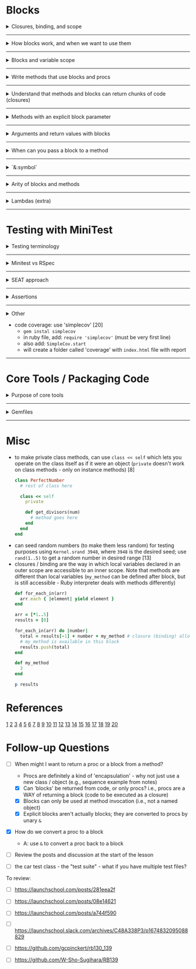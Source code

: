 # Blocks

<details>
<summary>Closures, binding, and scope</summary>

### Closures
- A closure is a general programming concept involving saving a "chunk of code" to be executed later [1]
  - can be thought of as a method you can pass around and execute, but that is not defined with an explicit name
- In Ruby, 3 main ways to work with closures: [1]
  1. instantiating an object from the `Proc` class
  2. using lambdas
  3. using blocks

### Binding
- Binding refers to the references a closure (chunk of code) makes to its surrounding artifacts [1]
- Binding is the awareness a `Proc` has of the surrounding environment / context [6]
  - this includes:  local variables, method references, constants, anything else required to execute correctly [6]
  - e.g., example below will keep track of local variable `name` since it was assigned before the `Proc` was created [6]
  ```ruby
  def call_me(some_code)
    some_code.call
  end

  name = "Robert"
  chunk_of_code = Proc.new {puts "hi #{name}"}
  name = "Griffin III"        # re-assign name after Proc initialization

  call_me(chunk_of_code)
  ```
  - if `name` initialization and assignment is removed, then code will return a NameError - the `Proc` has no knowledge of the `name` local variable used in the block [6]


### Scope ==???==

</details>

---

<details>
<summary>How blocks work, and when we want to use them</summary>

### Blocks
- Blocks are identified by `do`... `end` or `{`...`}` [2]
- Blocks are often passed in as arguments to a method call (e.g., `Array#each`) [2]
- blocks are used to add flexibility to what a method does when invoked [3]

### When to use blocks
- to defer some implementation code to method invocation decision [3]
  - i.e., let the method user decide what to do (vs the method implementer)(e.g., `Array#select` is flexible - user can decide what to select) [3]
- methods with 'before' and 'after' actions ("sandwich code") [3]
  - e.g., a 'timing' method that measures how long tasks take - can implement a start time log and compare to finish time;  code to time is passed in as a block [3]
  - e.g., file operations:  file open, block execution, then file close [3]
- may want to write custom collection classes (e.g., TodoList is a collection of 'Todo's - uses an array, but is not itself an array) [4] and then create iterators for them to maintain encapsulation (not expose internal structure of TodoList) [5]

</details>

---

<details>
<summary>Blocks and variable scope</summary>

- `|var|` within the block is a *block local variable* - a special type of local variable whose scope is constrained to the block [3]
- if a block local variable has the same name as a local variable in the outside scope, **variable shadowing** will occur and prevent access to the outer-scoped local variable [3]
- blocks can access local variables in an outer scope (and modify them) [3]
  - e.g.,:
  ```ruby
  def for_each_in(arr)
    arr.each { |element| yield element }
  end

  arr = [1, 2, 3, 4, 5]
  results = [0]

  for_each_in(arr) do |number|
    total = results[-1] + number
    results.push(total)
  end

  p results # => [0, 1, 3, 6, 10, 15]
  ```
- blocks create new scope for local variables (inner and outer): only outer local variables are accessible to inner blocks (also applies to nested blocks) [6]
-  
</details>

---

<details>
<summary>Write methods that use blocks and procs</summary>

- using `yield` with no conditional (`Kernel#block_given?`) will *require* a block (i.e., if no block is passed in, a "LocalJumpError" will be raised) [3]
- use `yield` to execute code within a block argument [3]
  - the method implementation "yields to the block" and then continues [3]
  - execution "jumps to line ...", where something happens [3]
- blocks pass in additional code for method invocation (i.e., code additional to method implementation) [3]

- e.g., implement the following methods:  'times', 'each', 'select', 'reduce', 
</details>

---

<details>
<summary>Understand that methods and blocks can return chunks of code (closures)</summary>

- returning a `Proc` will return an executable chunk of code (e.g., that retains it's own private copy of associated local variables) [3]
  ```ruby
  def sequence
    counter = 0
    Proc.new { counter += 1 }
  end

  s1 = sequence
  p s1.call           # 1
  p s1.call           # 2
  p s1.call           # 3
  puts

  s2 = sequence
  p s2.call           # 1
  p s1.call           # 4 (note: this is s1)
  p s2.call           # 2
  ```
</details>

---

<details>
<summary>Methods with an explicit block parameter</summary>

- an explicit block is a block that is treated as a named object - can be reassigned, pased to other methods, invoked many times [3]
- an explicit block (to a method) is defined by using `&` before parameter name (`&` converts the block, passed in as an argument, to a `Proc`) [3]
  - e.g., below defines a method `test` which has an explicit block `block` [3]
  ```ruby
  def test(&block)
    puts "What's &block? #{block}"
  end
  ```
- explicit block is executed using `#call` [3]

- personal code example:  explicit blocks still work with `Kernel#block_given?`
  ```ruby
  def call_me(name, age, &some_code)
    some_code.call(name) if block_given?
    puts "age: #{age}"
  end

  name = "Robert"
  # chunk_of_code = Proc.new {puts "hi #{name}"}
  name = "Griffin III"        # re-assign name after Proc initialization

  # call_me(chunk_of_code)
  # chunk_of_code.call

  # call_me(name, 34) { |name| puts "hi #{name}" }
  call_me(name, 34)
  ```

- explicit blocks are named, but are **not** required parameters (i.e., not passing in a block will not raise an ArgumentError) [from experiments]

</details>

---

<details>
<summary>Arguments and return values with blocks</summary>

 - Depending on how methods are implemented, the block may or may not affect the return value of the method (e.g., `Array#each` vs `Array#map`) [2]
- blocks are like methods, the return value is determined based on the last expression in the block [3]

</details>

---

<details>
<summary>When can you pass a block to a method</summary>

- in Ruby, every method can take an optional block as an argument [3]


</details>

---

<details>
<summary>`&:symbol`</summary>

- e.g. `[1, 2, 3, 4, 5].map(&:to_s) # => ["1", "2", "3", "4", "5"]` [7]
- `&` must be followed by a symbol that corresponds to a method name that can be invoked on each element *and* that doesn't take arguments [7]
- this is **not** an explicit block - different use of only `&` [7]
  - e.g., 
  ```ruby
  def my_method(name, &proc)
    proc.call(name)
  end

  a_proc = Proc.new { |name| "My name is #{name}" }
  p my_method('Joe', &a_proc)
  ```
  OR
  ```ruby
  def my_method(name)
    yield(name)
  end

  a_block = { |name| "My name is #{name}" }
  p my_method('Joe', &a_block)
  ```
- this `&` indicates that Ruby will try and convert an object to a block [7]
  - automatically will first call `Symbol#to_proc` if the symbol is not already a 'Proc';  then Ruby automatically converts the `Proc` to a block [7]

- ```ruby
  def my_method
    yield(2)
  end

  # turns the symbol into a Proc, then & turns the Proc into a block
  my_method(&:to_s)               # => "2"

  # above is equivalent to:
  a_proc = :to_s.to_proc          # explicitly call to_proc on the symbol
  my_method(&a_proc)              # convert Proc into block, then pass block in. Returns "2"
  ```

- ```ruby
  def any?(arr)
    arr.each do |ele|
      return true if yield(ele)
    end
    false
  end

  def none?(arr, &chunk)
    !any?(arr, &chunk) # use `&` to convert proc back to block and pass into #any?
  end

  p any?([1, 3, 5]) { |ele| ele.odd? }
  p none?([2, 2, 4]) { |ele| ele.odd? }
  ```

</details>

---

<details>
<summary>Arity of blocks and methods</summary>

- arity is the number of arguments you must pass to a block, `proc`, or `lambda` [3]
- In Ruby, blocks and `procs` have **lenient arity** (can pass any number of arguments) [3]
- In Ruby, methods and `lambda`s have **strict arity** (must pass the exact number of arguments required) [3]

</details>

---

<details>
<summary>Lambdas (extra)</summary>

- lambdas are a type of proc with strict arity (i.e,. # of arguments required is stricly enforced ) [12]
- **cannot** call `Lambda.new` to create a new lambda, can only use:
  - `my_lambda = lambda { |var| puts var }` OR 
  - `my_lambda = -> (thing) { puts thing }`

</details>

---

# Testing with MiniTest

<details>
<summary>Testing terminology</summary>

- regression: 'breaking' something when we make changes in our code [14]
- as beginners:  write tests so that we don't need to manually verify our code still works when we make changes (call it "unit testing" for this lesson)  [14]

- Test Suite:  *all* of the tests for a project (entire set of tests that accompanies the program / application) [15]
  - can span an entire class, a subset of a class, a combo of classes, or the complete application.  May be in 1 or multiple files [17]
  - typically filenames contain "_test" at the end (e.g., `to_do_test.rb`) but no universal convention [17]
  - typically test files are stored in a `/test` directory;  actual code is stored in a `/lib` directory [17]
- Test: a situation or context in which a test is run (e.g., get an error for entering the wrong password).  A test can contain multiple assertions. [15]
  - also called "Test Case": combines any required actions (e.g., reation of a to-do object, method calls, etc) and the actual assertion.  Some devs like having only 1 test step per test case [17]
  - Minitest requires all test methods to begin with `test_` [17]
- Assertion:  the actual verification step to confirm the expected value returned by program is actually returned.  A test will contain 1 or more assertions. [15]
  - Also called 'test step' - most basic level of testing [17]

- Seed: in Minitest - used to generate the "random" order in which tests are run.  Can be used to replicate the order in which tests are run if there are tricky bugs for specific situations. [15]
  - use command `--seed ####` (e.g., `ruby test/tests.rb --seed 51859`) [17]
- Failure (of a test):  when an expected assertion does not pass (i.e., expected value is not match the actual value) [15]
- Test Sequence: the order in which multiple tests are run (typically in a random order) [17]

- Test Driven Development (TDD) : ideally tests are written before writing any code [17]
  - "Red-Green-Refactor" [17]:
  - 1. create a test that fails
  - 2. write just enough code to implement change or new feature
  - 3. refactor and improve things, repeat tests


</details>

---

<details>
<summary>Minitest vs RSpec</summary>

- Minitest is Ruby's default testing library, part of Ruby's standard library (a bundled gem - shipped with default Ruby installation, but maintained outside of Ruby core team) [15]
- Minitest can do everything RSpec can, syntax is different (can use a DSL or plain Ruby - a matter of 'style') [15]
  - alternate syntax is called "expectation" or "spec-style" syntax [15]
  ```ruby
  describe 'Car#wheels' do
    it 'has 4 wheels' do
      car = Car.new
      _(car.wheels).must_equal 4           # this is the expectation
    end
  end
  ```
- RSpec uses "Domain Specific Language" (DSL) - reads like English [15]
- 

</details>

---

<details>
<summary>SEAT approach</summary>

- S : Setup necessary objects [18]
- E : Execute code against testing objects [18]
- A : Assert code did the right thing [18]
- T : Teardown lingering artifacts [18]

- for Setup / Teardown:  Setup / Teardown is run for each test case [17]
  ```ruby
  class DatabaseTest < Minitest::Test
    def setup  # setup items here
    end

    def test_something # actual test case here
    end

    def teardown # clean-up items here
    end
  end
  ```
</details>

---

<details>
<summary>Assertions</summary>

- `assert_equal(exp, act)` fails unless `exp == act` (i.e., passes if...) [15][16]
  - may need to override `==` for custom class to be able to use `assert_equal` (otherwise, will default to looking at whether or not the object is exactly the same) [19]
- `assert(test)` fails unless `test` is truthy [16]
- `assert_nil(obj)` fails unless `obj` is `nil` [16]
- `assert_raises(*exp) { ... }` fails unless block raises one of `*exp` [16]
- `assert_instance_of(class, obj)` fails unless `obj` is an instance of `cls` [16]
- `assert_includes(collection, obj)` fails unless `obj` is a part of `collection` [16]

- `assert_in_delta(exp, actual, delta)` [17]
- `assert_same(exp, obj)` fails unless `exp.equal?(obj)` (are the exact same object) (be wary of potentially overwritten `BasicObject#equal?` methods) [17]
- `assert_empty(collection)` fails unless `collection` is empty [17]
- generally there is a `refute` assertion for each `assert` : will be the opposite of the `assert` (e.g., passes if 'falsy' or if not equal to, etc.) [16]
- `assert_match(/regex/, msg)` fails if regex does not match in `msg` [17]
- `assert_silent {block}` fails if output goes to `stdout` or `stderr` [17]
- `assert_output(stdout, stderr) { block }` fails if when block runs, standard output doesn't match `str` or standard error doesn't match `err` [17]
- `assert_kind_of(class, obj)` fails if `obj` is not class or subclass of `class` [17]
- `assert_respond_to(object, method)` fails if `object` cannot call `method` (e.g., `assert_respond_to(object, :empty?)` [17]




</details>

---

<details>
<summary>Other</summary>

- Automating user input for testing [9]
  - in method definition:  e.g. `def prompt_for_payment(input: $stdin)`
  - in method (getting actual user input):  e.g., `answer = input.gets.chomp.to_f`
  - for testing:  e.g.,
    ```ruby
    input = StringIO.new("30.4\n")
    prompt_for_payment(input: input)
    ```

- Consuming output to terminal (as part of testing - if NOT using `assert_output`) [10]
  - in method definition:  e.g., `def prompt_for_payment(output: $stdout)`
  - in method (modifying `puts`):  e.g., `output.puts "You owe ${item_cost}."`
  - for testing:  e.g.,
    ```ruby
    output_var = StringIO.new
    prompt_for_payment(output: output_var)
    ```

- multi-line strings (e.g., for defining output for testing using `assert_output`) [11]
  - can use interpolation the same way as regular strings (i.e., `"add #{var_name} here"`)
  ```ruby
  output = <<-OUTPUT.chomp.gsub /^\s+/, ""  # this removes the leading spaces for each line
  Desired output here
  formatted correctly
  OUTPUT
  ```
  OR
  ```ruby
  output = <<~OUTPUT.chomp # `~` removes leading spaces; `chomp` removes the trailing newline
  Multiline output here
  OUTPUT
  ```

- for colour in minitest output [15]:
  ```ruby
  # before using
  gem install minitest-reporters

  # to use:
  require 'minitest/autorun'
  require 'minitest/reporters'
  Minitest::Reporters.use!

  # ...
  ```


- don't create tests that must be run in a specific order - this is bad practice [17]
</details>

- code coverage:  use 'simplecov' [20]
  - `gem instal simplecov`
  - in ruby file, add:  `require 'simplecov'` (must be very first line)
  - also add: `SimpleCov.start`
  - will create a folder called 'coverage' with `index.html` file with report
---

# Core Tools / Packaging Code

<details>
<summary>Purpose of core tools</summary>
</details>

---

<details>
<summary>Gemfiles</summary>
</details>

---

# Misc
- to make private class methods, can use `class << self` which lets you operate on the class itself as if it were an object (`private` doesn't work on class methods - only on instance methods) [8]
  ```ruby
  class PerfectNumber
    # rest of class here

    class << self
      private

      def get_divisors(num)
        # method goes here
      end
    end
  end
  ```
- can seed random numbers (to make them less random) for testing purposes using `Kernel.srand 3948`, where `3948` is the desired seed;  use `rand(1..5)` to get a random number in desired range [13]
- closures / binding are the way in which local variables declared in an outer scope are accessible to an inner scope.  Note that methods are different than local variables (`my_method` can be defined after block, but is still accessible - Ruby interpreter deals with methods differently)
  ```ruby
  def for_each_in(arr)
    arr.each { |element| yield element }
  end

  arr = [*1..5]
  results = [0]

  for_each_in(arr) do |number|
    total = results[-1] + number + my_method # closure (binding) allows this block to access `results`
    # my_method is available in this block
    results.push(total)
  end

  def my_method
    3
  end

  p results
  ```

# References
[1](https://launchschool.com/lessons/c0400a9c/assignments/0a7a9177)
[2](https://launchschool.com/lessons/c0400a9c/assignments/ff802368)
[3](https://launchschool.com/lessons/c0400a9c/assignments/5a060a20)
[4](https://launchschool.com/lessons/c0400a9c/assignments/b2926256)
[5](https://launchschool.com/lessons/c0400a9c/assignments/490f885c)
[6](https://launchschool.com/lessons/c0400a9c/assignments/fd86ea2e)
[7](https://launchschool.com/lessons/c0400a9c/assignments/26d715d8)
[8](https://launchschool.com/exercises/48ffdb7b)
[9](https://launchschool.com/exercises/64799839)
[10](https://launchschool.com/exercises/e2b66911)
[11](https://launchschool.com/lessons/dd2ae827/assignments/cf0f8d58)
[12](https://launchschool.com/exercises/753d0323)
[13](https://launchschool.com/exercises/9302dd42)
[14](https://launchschool.com/lessons/dd2ae827/assignments/554f5ac5)
[15](https://launchschool.com/lessons/dd2ae827/assignments/3a8a5aa5)
[16](https://launchschool.com/lessons/dd2ae827/assignments/fe2ff54a)
[17](https://launchschool.medium.com/assert-yourself-a-detailed-minitest-tutorial-f186acf50960)
[18](https://launchschool.com/lessons/dd2ae827/assignments/5c80633e)
[19](https://launchschool.com/lessons/dd2ae827/assignments/bcce2222)
[20](https://launchschool.com/lessons/dd2ae827/assignments/9f7c1f7c)



# Follow-up Questions

- [ ] When might I want to return a proc or a block from a method?
  - Procs are definitely a kind of 'encapsulation' - why not just use a new class / object (e.g., sequence example from notes)
  - [x] Can 'blocks' be returned from code, or only procs?  i.e., procs are a WAY of returning a block (code to be executed as a closure)
  - [x] Blocks can only be used at method invocation (i.e., not a named object)
  - [x] Explicit blocks aren't actually blocks; they are converted to procs by unary `&`
- [X] How do we convert a proc to a block
    - A: use `&` to convert a proc back to a block
- [ ] Review the posts and discussion at the start of the lesson
- [ ] the car test class - the "test suite" - what if you have multiple test files?


To review:
- [ ] https://launchschool.com/posts/281eea2f
- [ ] https://launchschool.com/posts/08e14621
- [ ] https://launchschool.com/posts/a744f590
- [ ] https://launchschool.slack.com/archives/C48A338P3/p1674832095088829
- [ ] https://github.com/gcpinckert/rb130_139
- [ ] https://github.com/W-Sho-Sugihara/RB139







